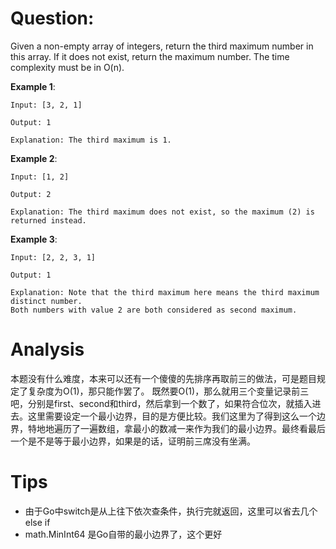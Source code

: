 # Question:

Given a non-empty array of integers, return the third maximum number in this array. If it does not exist, return the maximum number. The time complexity must be in O(n).

**Example 1**:
```
Input: [3, 2, 1]

Output: 1

Explanation: The third maximum is 1.
```

**Example 2**:
```
Input: [1, 2]

Output: 2

Explanation: The third maximum does not exist, so the maximum (2) is returned instead.
```

**Example 3**:
```
Input: [2, 2, 3, 1]

Output: 1

Explanation: Note that the third maximum here means the third maximum distinct number.
Both numbers with value 2 are both considered as second maximum.
```

# Analysis

本题没有什么难度，本来可以还有一个傻傻的先排序再取前三的做法，可是题目规定了复杂度为O(1)，那只能作罢了。
既然要O(1)，那么就用三个变量记录前三吧，分别是first、second和third，然后拿到一个数了，如果符合位次，就插入进去。这里需要设定一个最小边界，目的是方便比较。我们这里为了得到这么一个边界，特地地遍历了一遍数组，拿最小的数减一来作为我们的最小边界。最终看最后一个是不是等于最小边界，如果是的话，证明前三席没有坐满。

# Tips

* 由于Go中switch是从上往下依次查条件，执行完就返回，这里可以省去几个else if
* math.MinInt64 是Go自带的最小边界了，这个更好
